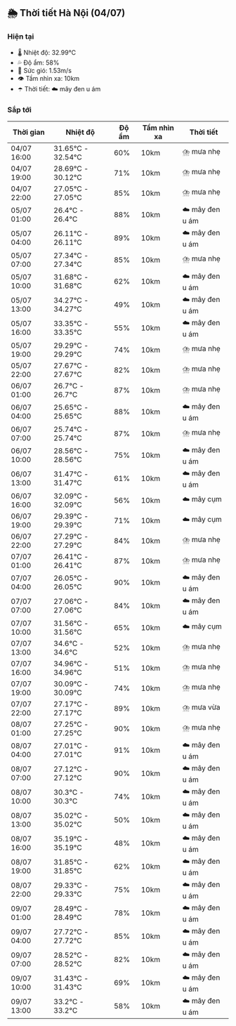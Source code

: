 ## 🌦️ Thời tiết Hà Nội (04/07)

### Hiện tại

- 🌡️ Nhiệt độ: 32.99℃
- 💦 Độ ẩm: 58%
- 💨 Sức gió: 1.53m/s
- 👁️ Tầm nhìn xa: 10km
- ☂️ Thời tiết: ☁️ mây đen u ám

### Sắp tới

| Thời gian | Nhiệt độ | Độ ẩm | Tầm nhìn xa | Thời tiết |
| --- | --- | --- | --- | --- |
| 04/07 16:00 | 31.65℃ - 32.54℃ | 60% | 10km | ⛈️ mưa nhẹ |
| 04/07 19:00 | 28.69℃ - 30.12℃ | 71% | 10km | ⛈️ mưa nhẹ |
| 04/07 22:00 | 27.05℃ - 27.05℃ | 85% | 10km | ⛈️ mưa nhẹ |
| 05/07 01:00 | 26.4℃ - 26.4℃ | 88% | 10km | ☁️ mây đen u ám |
| 05/07 04:00 | 26.11℃ - 26.11℃ | 89% | 10km | ☁️ mây đen u ám |
| 05/07 07:00 | 27.34℃ - 27.34℃ | 85% | 10km | ⛈️ mưa nhẹ |
| 05/07 10:00 | 31.68℃ - 31.68℃ | 62% | 10km | ☁️ mây đen u ám |
| 05/07 13:00 | 34.27℃ - 34.27℃ | 49% | 10km | ☁️ mây đen u ám |
| 05/07 16:00 | 33.35℃ - 33.35℃ | 55% | 10km | ☁️ mây đen u ám |
| 05/07 19:00 | 29.29℃ - 29.29℃ | 74% | 10km | ⛈️ mưa nhẹ |
| 05/07 22:00 | 27.67℃ - 27.67℃ | 82% | 10km | ⛈️ mưa nhẹ |
| 06/07 01:00 | 26.7℃ - 26.7℃ | 87% | 10km | ⛈️ mưa nhẹ |
| 06/07 04:00 | 25.65℃ - 25.65℃ | 88% | 10km | ☁️ mây đen u ám |
| 06/07 07:00 | 25.74℃ - 25.74℃ | 87% | 10km | ⛈️ mưa nhẹ |
| 06/07 10:00 | 28.56℃ - 28.56℃ | 75% | 10km | ☁️ mây đen u ám |
| 06/07 13:00 | 31.47℃ - 31.47℃ | 61% | 10km | ☁️ mây đen u ám |
| 06/07 16:00 | 32.09℃ - 32.09℃ | 56% | 10km | ☁️ mây cụm |
| 06/07 19:00 | 29.39℃ - 29.39℃ | 71% | 10km | ☁️ mây cụm |
| 06/07 22:00 | 27.29℃ - 27.29℃ | 84% | 10km | ⛈️ mưa nhẹ |
| 07/07 01:00 | 26.41℃ - 26.41℃ | 87% | 10km | ⛈️ mưa nhẹ |
| 07/07 04:00 | 26.05℃ - 26.05℃ | 90% | 10km | ☁️ mây đen u ám |
| 07/07 07:00 | 27.06℃ - 27.06℃ | 84% | 10km | ☁️ mây đen u ám |
| 07/07 10:00 | 31.56℃ - 31.56℃ | 65% | 10km | ☁️ mây cụm |
| 07/07 13:00 | 34.6℃ - 34.6℃ | 52% | 10km | ⛈️ mưa nhẹ |
| 07/07 16:00 | 34.96℃ - 34.96℃ | 51% | 10km | ⛈️ mưa nhẹ |
| 07/07 19:00 | 30.09℃ - 30.09℃ | 74% | 10km | ⛈️ mưa nhẹ |
| 07/07 22:00 | 27.17℃ - 27.17℃ | 89% | 10km | ⛈️ mưa vừa |
| 08/07 01:00 | 27.25℃ - 27.25℃ | 90% | 10km | ⛈️ mưa nhẹ |
| 08/07 04:00 | 27.01℃ - 27.01℃ | 91% | 10km | ☁️ mây đen u ám |
| 08/07 07:00 | 27.12℃ - 27.12℃ | 90% | 10km | ☁️ mây đen u ám |
| 08/07 10:00 | 30.3℃ - 30.3℃ | 74% | 10km | ☁️ mây đen u ám |
| 08/07 13:00 | 35.02℃ - 35.02℃ | 50% | 10km | ☁️ mây đen u ám |
| 08/07 16:00 | 35.19℃ - 35.19℃ | 48% | 10km | ☁️ mây đen u ám |
| 08/07 19:00 | 31.85℃ - 31.85℃ | 62% | 10km | ☁️ mây đen u ám |
| 08/07 22:00 | 29.33℃ - 29.33℃ | 75% | 10km | ☁️ mây đen u ám |
| 09/07 01:00 | 28.49℃ - 28.49℃ | 78% | 10km | ☁️ mây đen u ám |
| 09/07 04:00 | 27.72℃ - 27.72℃ | 85% | 10km | ☁️ mây đen u ám |
| 09/07 07:00 | 28.52℃ - 28.52℃ | 82% | 10km | ☁️ mây đen u ám |
| 09/07 10:00 | 31.43℃ - 31.43℃ | 69% | 10km | ☁️ mây đen u ám |
| 09/07 13:00 | 33.2℃ - 33.2℃ | 58% | 10km | ☁️ mây đen u ám |
